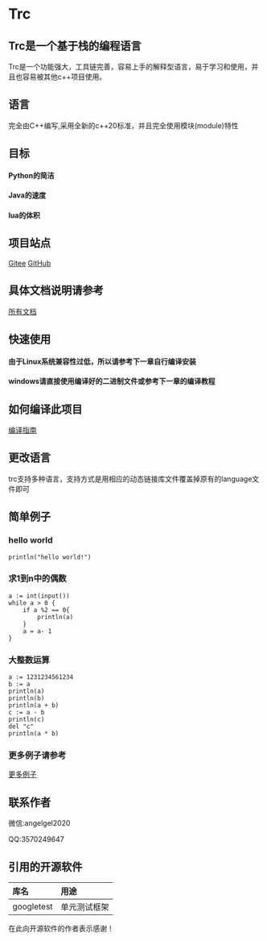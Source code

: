 # Trc

## Trc是一个基于栈的编程语言

Trc是一个功能强大，工具链完善，容易上手的解释型语言，易于学习和使用，并且也容易被其他c++项目使用。

## 语言

完全由C++编写,采用全新的c++20标准，并且完全使用模块(module)特性

## 目标

#### Python的简洁

#### Java的速度

#### lua的体积

## 项目站点

[Gitee](https://gitee.com/li-muyangangel/trc.git)
[GitHub](https://github.com/limuy2022/trc.git)

## 具体文档说明请参考

[所有文档](doc)

## 快速使用
#### 由于Linux系统兼容性过低，所以请参考下一章自行编译安装
#### windows请直接使用编译好的二进制文件或参考下一章的编译教程

## 如何编译此项目
[编译指南](doc/developer/build.md)

## 更改语言

trc支持多种语言，支持方式是用相应的动态链接库文件覆盖掉原有的language文件即可

## 简单例子

### hello world

```
println("hello world!")
```

### 求1到n中的偶数

```
a := int(input())
while a > 0 {
    if a %2 == 0{
        println(a)
    }
    a = a- 1
}
```

### 大整数运算

```
a := 1231234561234
b := a
println(a)
println(b)
println(a + b)
c := a - b
println(c)
del "c"
println(a * b)
```

### 更多例子请参考

[更多例子](tests/black_test/program)

## 联系作者

微信:angelgel2020

QQ:3570249647

## 引用的开源软件
| 库名         | 用途     |
|:-----------|:-------|
| googletest | 单元测试框架 |

在此向开源软件的作者表示感谢！
